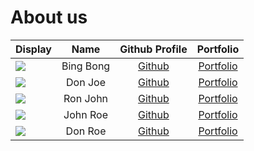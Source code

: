 # About us


Display |   Name    | Github Profile | Portfolio 
--------|:---------:|:--------------:|:---------:
![](https://via.placeholder.com/100.png?text=Photo) | Bing Bong | [Github](https://github.com/) | [Portfolio](docs/team/johndoe.md)
![](https://via.placeholder.com/100.png?text=Photo) |  Don Joe  | [Github](https://github.com/) | [Portfolio](docs/team/johndoe.md)
![](https://via.placeholder.com/100.png?text=Photo) | Ron John  | [Github](https://github.com/) | [Portfolio](docs/team/johndoe.md)
![](https://via.placeholder.com/100.png?text=Photo) | John Roe  | [Github](https://github.com/) | [Portfolio](docs/team/johndoe.md)
![](https://via.placeholder.com/100.png?text=Photo) |  Don Roe  | [Github](https://github.com/) | [Portfolio](docs/team/johndoe.md)